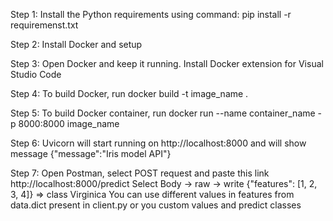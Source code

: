 Step 1: Install the Python requirements using command: pip install -r requiremenst.txt

Step 2: Install Docker and setup

Step 3: Open Docker and keep it running. Install Docker extension for Visual Studio Code

Step 4: To build Docker, run docker build -t image_name .

Step 5: To build Docker container, run  docker run --name container_name -p 8000:8000 image_name

Step 6: Uvicorn will start running on http://localhost:8000 and will show message {"message":"Iris model API"}

Step 7: Open Postman, select POST request and paste this link http://localhost:8000/predict 
        Select Body -> raw -> write {"features": [1, 2, 3, 4]} => class Virginica
        You can use different values in features from data.dict present in client.py or you custom values and predict classes
